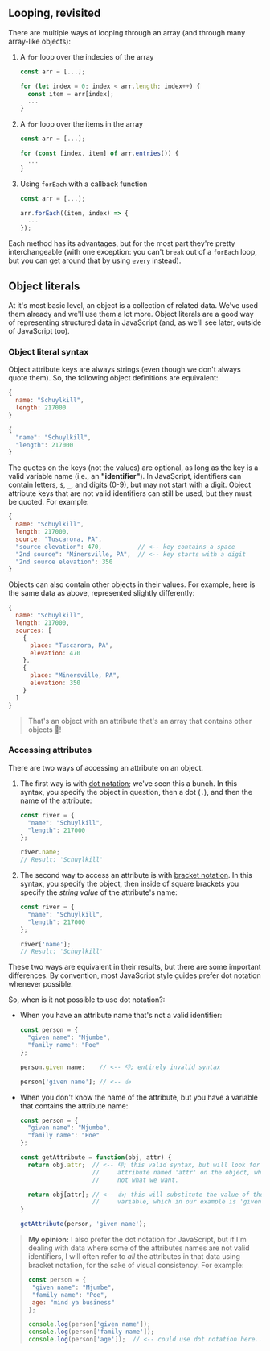 ## Looping, revisited

There are multiple ways of looping through an array (and through many array-like objects):

1.  A `for` loop over the indecies of the array
    ```js
    const arr = [...];

    for (let index = 0; index < arr.length; index++) {
      const item = arr[index];
      ...
    }
    ```

2. A `for` loop over the items in the array
    ```js
    const arr = [...];

    for (const [index, item] of arr.entries()) {
      ...
    }
    ```

3.  Using `forEach` with a callback function
    ```js
    const arr = [...];

    arr.forEach((item, index) => {
      ...
    });
    ```

Each method has its advantages, but for the most part they're pretty interchangeable (with one exception: you can't `break` out of a `forEach` loop, but you can get around that by using [`every`](https://developer.mozilla.org/en-US/docs/Web/JavaScript/Reference/Global_Objects/Array/every) instead).

## Object literals

At it's most basic level, an object is a collection of related data. We've used them already and we'll use them a lot more. Object literals are a good way of representing structured data in JavaScript (and, as we'll see later, outside of JavaScript too).

### Object literal syntax

Object attribute keys are always strings (even though we don't always quote them). So, the following object definitions are equivalent:

```js
{
  name: "Schuylkill",
  length: 217000
}
```

```js
{
  "name": "Schuylkill",
  "length": 217000
}
```

The quotes on the keys (not the values) are optional, as long as the key is a valid variable name (i.e., an **"identifier"**). In JavaScript, identifiers can contain letters, `$`, `_`, and digits (0-9), but may not start with a digit. Object attribute keys that are not valid identifiers can still be used, but they must be quoted. For example:

```js
{
  name: "Schuylkill",
  length: 217000,
  source: "Tuscarora, PA",
  "source elevation": 470,          // <-- key contains a space
  "2nd source": "Minersville, PA",  // <-- key starts with a digit
  "2nd source elevation": 350
}
```

Objects can also contain other objects in their values. For example, here is the same data as above, represented slightly differently:

```js
{
  name: "Schuylkill",
  length: 217000,
  sources: [
    {
      place: "Tuscarora, PA",
      elevation: 470
    },
    {
      place: "Minersville, PA",
      elevation: 350
    }
  ]
}
```

> That's an object with an attribute that's an array that contains other objects 🐢!

### Accessing attributes

There are two ways of accessing an attribute on an object.

1.  The first way is with [dot notation](https://developer.mozilla.org/en-US/docs/Learn/JavaScript/Objects/Basics#dot_notation); we've seen this a bunch. In this syntax, you specify the object in question, then a dot (`.`), and then the name of the attribute:

    ```js
    const river = {
      "name": "Schuylkill",
      "length": 217000
    };

    river.name;
    // Result: 'Schuylkill'
    ```

2.  The second way to access an attribute is with [bracket notation](https://developer.mozilla.org/en-US/docs/Learn/JavaScript/Objects/Basics#bracket_notation). In this syntax, you specify the object, then inside of square brackets you specify the _string value_ of the attribute's name:

    ```js
    const river = {
      "name": "Schuylkill",
      "length": 217000
    };

    river['name'];
    // Result: 'Schuylkill'
    ```

These two ways are equivalent in their results, but there are some important differences. By convention, most JavaScript style guides prefer dot notation whenever possible.

So, when is it not possible to use dot notation?:

* When you have an attribute name that's not a valid identifier:
  ```js
  const person = {
    "given name": "Mjumbe",
    "family name": "Poe"
  };

  person.given name;    // <-- 👎; entirely invalid syntax

  person['given name']; // <-- 👍
  ```
* When you don't know the name of the attribute, but you have a variable that contains the attribute name:
  ```js
  const person = {
    "given name": "Mjumbe",
    "family name": "Poe"
  };

  const getAttribute = function(obj, attr) {
    return obj.attr;  // <-- 👎; this valid syntax, but will look for an
                      //     attribute named 'attr' on the object, which is
                      //     not what we want.

    return obj[attr]; // <-- 👍; this will substitute the value of the attr
                      //     variable, which in our example is 'given name'.
  }

  getAttribute(person, 'given name');
  ```

> **My opinion:** I also prefer the dot notation for JavaScript, but if I'm dealing with data where some of the attributes names are not valid identifiers, I will often refer to _all_ the attributes in that data using bracket notation, for the sake of visual consistency. For example:
>
> ```js
> const person = {
>  "given name": "Mjumbe",
>  "family name": "Poe",
>  age: "mind ya business"
> };
>
> console.log(person['given name']);
> console.log(person['family name']);
> console.log(person['age']);  // <-- could use dot notation here...
> ```
